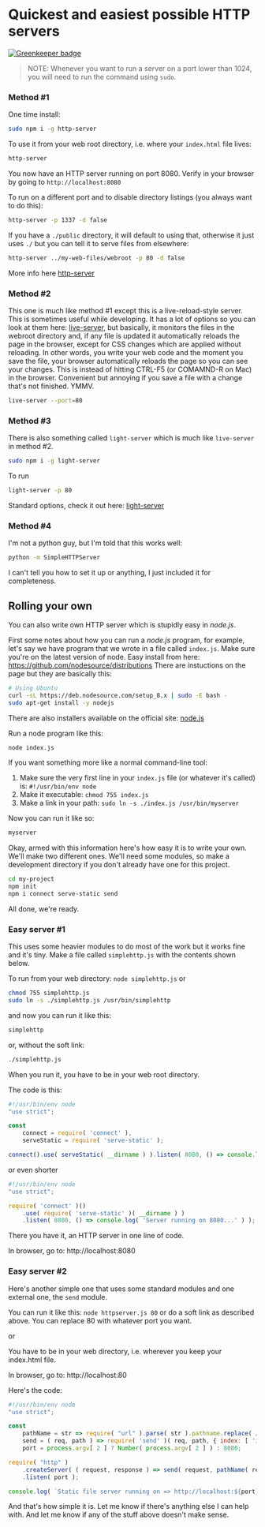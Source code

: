 Quickest and easiest possible HTTP servers
==========================================

[![Greenkeeper badge](https://badges.greenkeeper.io/julianjensen/easy-servers.svg)](https://greenkeeper.io/)

> NOTE: Whenever you want to run a server on a port lower than 1024, you will need to run the command using `sudo`.

### Method #1

One time install:
```bash
sudo npm i -g http-server
```
To use it from your web root directory, i.e. where your `index.html` file lives:
```bash
http-server
```
You now have an HTTP server running on port 8080. Verify in your browser by going to `http://localhost:8080`

To run on a different port and to disable directory listings (you always want to do this):
```bash
http-server -p 1337 -d false
```
If you have a `./public` directory, it will default to using that, otherwise it just uses `./` but you can tell
it to serve files from elsewhere:

```bash
http-server ../my-web-files/webroot -p 80 -d false
```

More info here [http-server](https://www.npmjs.com/package/http-server)

### Method #2

This one is much like method #1 except this is a live-reload-style server. This is sometimes useful while
developing. It has a lot of options so you can look at them here: [live-server](https://www.npmjs.com/package/live-server), but basically, it monitors the files in the webroot directory and, if any
file is updated it automatically reloads the page in the browser, except for CSS changes which are applied without
reloading. In other words, you write your web code and the moment you save the file, your browser automatically
reloads the page so you can see your changes. This is instead of hitting CTRL-F5 (or COMAMND-R on Mac) in the browser.
Convenient but annoying if you save a file with a change that's not finished. YMMV.

```bash
live-server --port=80
```

### Method #3

There is also something called `light-server` which is much like `live-server` in method #2.
```bash
sudo npm i -g light-server
```
To run
```bash
light-server -p 80
```
Standard options, check it out here: [light-server](https://www.npmjs.com/package/light-server)

### Method #4

I'm not a python guy, but I'm told that this works well:
```bash
python -m SimpleHTTPServer
```
I can't tell you how to set it up or anything, I just included it for completeness.

Rolling your own
----------------
You can also write own HTTP server which is stupidly easy in _node.js_.

First some notes about how you can run a _node.js_ program, for example, let's say we have program that
we wrote in a file called `index.js`. Make sure you're on the latest version of node. Easy install from
here: https://github.com/nodesource/distributions There are instuctions on the page but they are
basically this:
```bash
# Using Ubuntu
curl -sL https://deb.nodesource.com/setup_8.x | sudo -E bash -
sudo apt-get install -y nodejs
```
There are also installers available on the official site: [node.js](https://nodejs.org/en/)

Run a node program like this:
```bash
node index.js
```
If you want something more like a normal command-line tool:
1. Make sure the very first line in your `index.js` file (or whatever it's called) is: `#!/usr/bin/env node`
2. Make it executable: `chmod 755 index.js`
3. Make a link in your path: `sudo ln -s ./index.js /usr/bin/myserver`

Now you can run it like so:
```bash
myserver
```

Okay, armed with this information here's how easy it is to write your own. We'll make two different ones.
We'll need some modules, so make a development directory if you don't already have one for this project.
```bash
cd my-project
npm init
npm i connect serve-static send
```
All done, we're ready.

### Easy server #1

This uses some heavier modules to do most of the work but it works fine and it's tiny. Make a file
called `simplehttp.js` with the contents shown below.

To run from your web directory: `node simplehttp.js`
or
```bash
chmod 755 simplehttp.js
sudo ln -s ./simplehttp.js /usr/bin/simplehttp
```
and now you can run it like this:
```bash
simplehttp
```
or, without the soft link:
```bash
./simplehttp.js
```
When you run it, you have to be in your web root directory.

The code is this:
```js
#!/usr/bin/env node
"use strict";

const
    connect = require( 'connect' ),
    serveStatic = require( 'serve-static' );

connect().use( serveStatic( __dirname ) ).listen( 8080, () => console.log( 'Server running on 8080...' ) );
```
or even shorter
```js
#!/usr/bin/env node
"use strict";

require( 'connect' )()
    .use( require( 'serve-static' )( __dirname ) )
    .listen( 8080, () => console.log( 'Server running on 8080...' ) );
```
There you have it, an HTTP server in one line of code.

In browser, go to: http://localhost:8080

### Easy server #2

Here's another simple one that uses some standard modules and one external one, the `send` module.

You can run it like this: `node httpserver.js 80` or do a soft link as described above. You can replace 80
with whatever port you want.

or

You have to be in your web directory, i.e. wherever you keep your index.html file.

In browser, go to: http://localhost:80

Here's the code:
```js
#!/usr/bin/env node
"use strict";

const
    pathName = str => require( "url" ).parse( str ).pathname.replace( /\.\.\//g, '' ),
    send = ( req, path ) => require( 'send' )( req, path, { index: [ 'index.html' ], root: process.cwd() } ),
    port = process.argv[ 2 ] ? Number( process.argv[ 2 ] ) : 8080;

require( "http" )
    .createServer( ( request, response ) => send( request, pathName( request.url ) ).pipe( response ) )
    .listen( port );

console.log( `Static file server running on => http://localhost:${port}\nCTRL + C to shutdown` );
```
And that's how simple it is. Let me know if there's anything else I can help with. And let me know if any of the
stuff above doesn't make sense.

